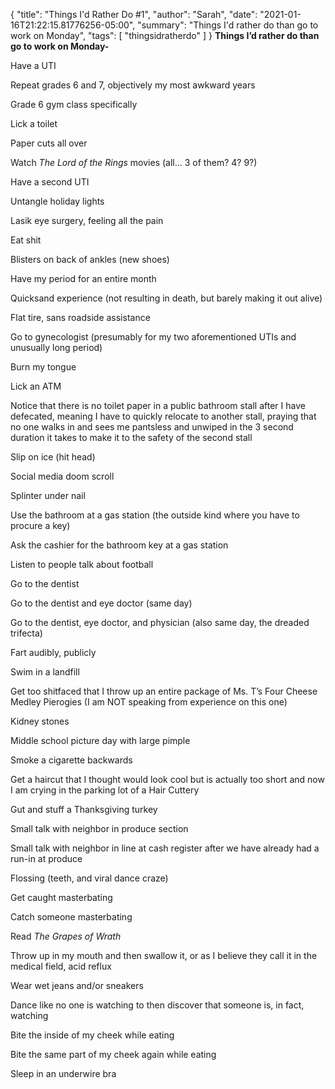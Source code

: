 {
    "title": "Things I'd Rather Do #1",
    "author": "Sarah",
    "date": "2021-01-16T21:22:15.81776256-05:00",
    "summary": "Things I'd rather do than go to work on Monday",
    "tags": [
        "thingsidratherdo"
    ]
}
**Things I’d rather do than go to work on Monday-**

Have a UTI

Repeat grades 6 and 7, objectively my most awkward years

Grade 6 gym class specifically

Lick a toilet

Paper cuts all over

Watch *The Lord of the Rings* movies (all… 3 of them? 4? 9?)

Have a second UTI

Untangle holiday lights

Lasik eye surgery, feeling all the pain

Eat shit

Blisters on back of ankles (new shoes)

Have my period for an entire month

Quicksand experience (not resulting in death, but barely making it out
alive)

Flat tire, sans roadside assistance

Go to gynecologist (presumably for my two aforementioned UTIs and
unusually long period)

Burn my tongue

Lick an ATM

Notice that there is no toilet paper in a public bathroom stall after I
have defecated, meaning I have to quickly relocate to another stall,
praying that no one walks in and sees me pantsless and unwiped in the 3
second duration it takes to make it to the safety of the second stall

Slip on ice (hit head)

Social media doom scroll

Splinter under nail

Use the bathroom at a gas station (the outside kind where you have to
procure a key)

Ask the cashier for the bathroom key at a gas station

Listen to people talk about football

Go to the dentist

Go to the dentist and eye doctor (same day)

Go to the dentist, eye doctor, and physician (also same day, the dreaded
trifecta)

Fart audibly, publicly

Swim in a landfill

Get too shitfaced that I throw up an entire package of Ms. T’s Four
Cheese Medley Pierogies (I am NOT speaking from experience on this one)

Kidney stones

Middle school picture day with large pimple

Smoke a cigarette backwards

Get a haircut that I thought would look cool but is actually too short
and now I am crying in the parking lot of a Hair Cuttery

Gut and stuff a Thanksgiving turkey

Small talk with neighbor in produce section

Small talk with neighbor in line at cash register after we have already
had a run-in at produce

Flossing (teeth, and viral dance craze)

Get caught masterbating

Catch someone masterbating

Read *The Grapes of Wrath*

Throw up in my mouth and then swallow it, or as I believe they call it
in the medical field, acid reflux

Wear wet jeans and/or sneakers

Dance like no one is watching to then discover that someone is, in fact,
watching

Bite the inside of my cheek while eating

Bite the same part of my cheek again while eating

Sleep in an underwire bra
